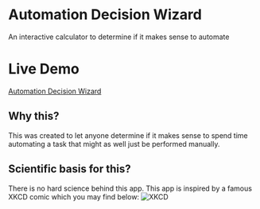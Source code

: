 # Automation Decision Wizard
An interactive calculator to determine if it makes sense to automate 

# Live Demo
[Automation Decision Wizard](https://noveoko.github.io/automationwizard/)

## Why this?

This was created to let anyone determine if it makes sense to spend time automating a task that might as well just be performed manually.

## Scientific basis for this?

There is no hard science behind this app. This app is inspired by a famous XKCD comic which you may find below:
![XKCD](https://imgs.xkcd.com/comics/is_it_worth_the_time.png)

